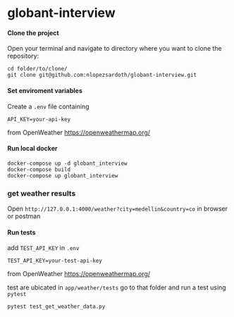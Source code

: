 # globant-interview

#### Clone the project

Open your terminal and navigate to directory where you want to clone the repository:

```shell
cd folder/to/clone/
git clone git@github.com:nlopezsardoth/globant-interview.git
```

#### Set enviroment variables

Create a `.env` file containing 

```shell
API_KEY=your-api-key 
```
from OpenWeather https://openweathermap.org/


#### Run local docker

```shell
docker-compose up -d globant_interview
docker-compose build
docker-compose up globant_interview
```

### get weather results
Open `http://127.0.0.1:4000/weather?city=medellin&country=co` in browser or postman


#### Run tests
add `TEST_API_KEY` in  `.env`

```shell
TEST_API_KEY=your-test-api-key 
```
from OpenWeather https://openweathermap.org/

test are ubicated in `app/weather/tests` go to that folder and run a test using  `pytest `

```shell
pytest test_get_weather_data.py
```


